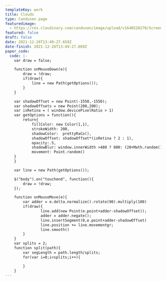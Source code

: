 ```yaml
---
templateKey: work
title: Clouds
type: Candusen page
featuredimage:
  - https://res.cloudinary.com/candusen/image/upload/v1640528270/Screen_Shot_2021-12-26_at_8.52.42_AM_r0v3ux.png
featured: false
draft: false
date: 2021-12-26T13:49:27.659Z
date-finish: 2021-12-26T13:49:27.669Z
paper_code:
  code: |-
    var draw = false;

    function onMouseDown(e){
    	draw = !draw;
    	if(draw){
    		line = new Path(getOptions());
    	}
    }

    var shadowOffset = new Point(-1550,-1550);
    var shadowOffsets = new Point(200,200);
    var isRetina = ( window.devicePixelRatio > 1)
    var getOptions = function(){
    	return{
    		fillColor: new Color(1,1),
    		strokeWidth: 200,
    		shadowColor:  prettyRaCo(),
    		shadowOffset: shadowOffset*(isRetina ? 2 : 1),
    		opacity:.5,
    		shadowBlur: window.innerWidth >480 ? 800: (20+Math.random()*10),
    		movement: Point.random()
    }
    }

    var line = new Path(getOptions());

    $("body").on("touchend", function(){
    	draw = !draw;
    });

    function onMouseMove(e){
    	var adder = e.delta.normalize().rotate(90).multiply(100)
    	if(draw){
    			line.add(new Point(e.point+adder-shadowOffset));
    			adder = adder.negate();
    			line.insertSegment(0,e.point+adder-shadowOffset)
    			line.position += line.movementgr;
    			line.smooth()
    	}
    }
    var splits = 2;
    function split(path){
    	var segLength = path.length/splits;
    	for(var i=0;i<splits;i++){

    	}
    }
---
```

